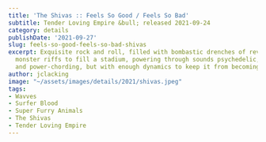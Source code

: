 ```yaml
---
title: 'The Shivas :: Feels So Good / Feels So Bad'
subtitle: Tender Loving Empire &bull; released 2021-09-24
category: details
publishDate: '2021-09-27'
slug: feels-so-good-feels-so-bad-shivas
excerpt: Exquisite rock and roll, filled with bombastic drenches of reverb and enough
  monster riffs to fill a stadium, powering through sounds psychedelic, surf-like,
  and power-chording, but with enough dynamics to keep it from becoming exhausting.
author: jclacking
image: "~/assets/images/details/2021/shivas.jpeg"
tags:
- Wavves
- Surfer Blood
- Super Furry Animals
- The Shivas
- Tender Loving Empire
---
```


